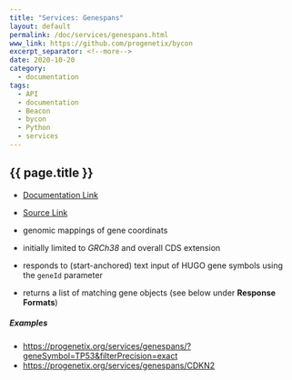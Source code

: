 ```yaml
---
title: "Services: Genespans"
layout: default
permalink: /doc/services/genespans.html
www_link: https://github.com/progenetix/bycon
excerpt_separator: <!--more-->
date: 2020-10-20
category:
  - documentation
tags:
  - API
  - documentation
  - Beacon
  - bycon
  - Python
  - services
---
```


## {{ page.title }}

* [Documentation Link](https://github.com/progenetix/bycon/blob/master/services/doc/genespans.md)
* [Source Link](https://github.com/progenetix/bycon/blob/master/services/genespans.py)

* genomic mappings of gene coordinats
* initially limited to _GRCh38_ and overall CDS extension
* responds to (start-anchored) text input of HUGO gene symbols using the `geneId`
parameter
* returns a list of matching gene objects (see below under __Response Formats__)

##### Examples

* <https://progenetix.org/services/genespans/?geneSymbol=TP53&filterPrecision=exact>
* <https://progenetix.org/services/genespans/CDKN2>

